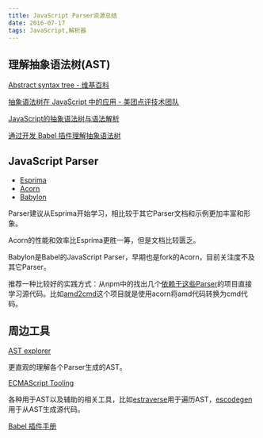 ```yaml
---
title: JavaScript Parser资源总结
date: 2016-07-17
tags: JavaScript,解析器
---
```


## 理解抽象语法树(AST)

[Abstract syntax tree - 维基百科](https://en.wikipedia.org/wiki/Abstract_syntax_tree)

[抽象语法树在 JavaScript 中的应用 - 美团点评技术团队](http://tech.meituan.com/abstract-syntax-tree.html)

[JavaScript的抽象语法树与语法解析](http://wwsun.github.io/posts/javascript-ast-tutorial.html)

[通过开发 Babel 插件理解抽象语法树](http://www.zcfy.cc/article/347)
## JavaScript Parser
- [Esprima](http://esprima.org/)
- [Acorn](https://github.com/ternjs/acorn)
- [Babylon](https://github.com/babel/babylon)

Parser建议从Esprima开始学习，相比较于其它Parser文档和示例更加丰富和形象。

Acorn的性能和效率比Esprima更胜一筹，但是文档比较匮乏。

Babylon是Babel的JavaScript Parser，早期也是fork的Acorn，目前关注度不及其它Parser。

推荐一种比较好的实践方式：从npm中的找出几个[依赖于这些Parser](https://www.npmjs.com/browse/depended/acorn)的项目直接学习源代码。比如[amd2cmd](https://www.npmjs.com/package/amd2cmd)这个项目就是使用acorn将amd代码转换为cmd代码。
## 周边工具

[AST explorer](https://astexplorer.net/)

更直观的理解各个Parser生成的AST。

[ECMAScript Tooling](https://github.com/estools)

各种用于AST以及辅助的相关工具，比如[estraverse](https://github.com/estools/estraverse)用于遍历AST，[escodegen](https://github.com/estools/escodegen)用于从AST生成源代码。

[Babel 插件手册](https://github.com/thejameskyle/babel-handbook/blob/master/translations/zh-Hans/plugin-handbook.md)
